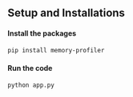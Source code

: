 ## Setup and Installations

#### Install the packages
```bash
pip install memory-profiler
```

#### Run the code
```bash
python app.py
```
